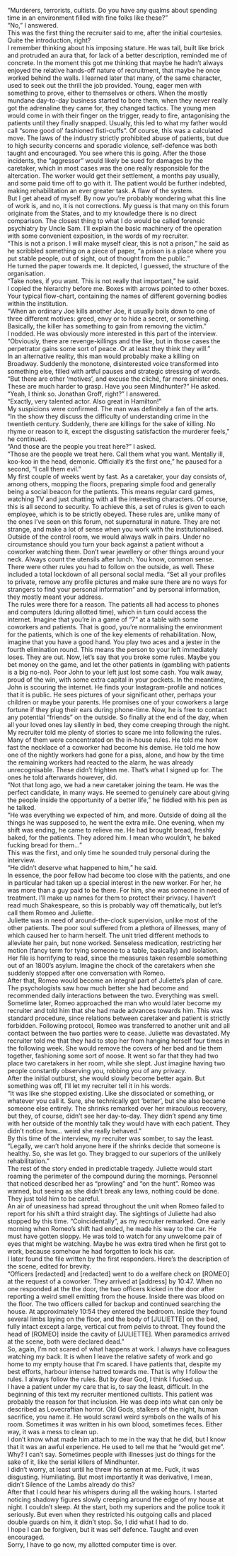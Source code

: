 “Murderers, terrorists, cultists. Do you have any qualms about spending time in an environment filled with fine folks like these?”  
“No,” I answered.  
This was the first thing the recruiter said to me, after the initial courtesies. Quite the introduction, right?   
I remember thinking about his imposing stature. He was tall, built like brick and protruded an aura that, for lack of a better description, reminded me of concrete. In the moment this got me thinking that maybe he hadn’t always enjoyed the relative hands-off nature of recruitment, that maybe he once worked behind the walls. I learned later that many, of the same character, used to seek out the thrill the job provided. Young, eager men with something to prove, either to themselves or others. When the mostly mundane day-to-day business started to bore them, when they never really got the adrenaline they came for, they changed tactics. The young men would come in with their finger on the trigger, ready to fire, antagonising the patients until they finally snapped. Usually, this led to what my father would call “some good ol’ fashioned fisti-cuffs”. Of course, this was a calculated move. The laws of the industry strictly prohibited abuse of patients, but due to high security concerns and sporadic violence, self-defence was both taught and encouraged. You see where this is going. After the those incidents, the “aggressor” would likely be sued for damages by the caretaker, which in most cases was the one really responsible for the altercation. The worker would get their settlement, a months pay usually, and some paid time off to go with it. The patient would be further indebted, making rehabilitation an ever greater task. A flaw of the system.  
But I get ahead of myself. By now you’re probably wondering what this line of work is, and no, it is not corrections. My guess is that many on this forum originate from the States, and to my knowledge there is no direct comparison. The closest thing to what I do would be called forensic psychiatry by Uncle Sam. I’ll explain the basic machinery of the operation with some convenient exposition, in the words of my recruiter.  
“This is not a prison. I will make myself clear, this is not a prison,” he said as he scribbled something on a piece of paper, “a prison is a place where you put stable people, out of sight, out of thought from the public.”  
He turned the paper towards me. It depicted, I guessed, the structure of the organisation.  
“Take notes, if you want. This is not really that important,” he said.  
I copied the hierarchy before me. Boxes with arrows pointed to other boxes. Your typical flow-chart, containing the names of different governing bodies within the institution.  
“When an ordinary Joe kills another Joe, it usually boils down to one of three different motives: greed, envy or to hide a secret, or something. Basically, the killer has something to gain from removing the victim.”  
I nodded. He was obviously more interested in this part of the interview.   
“Obviously, there are revenge-killings and the like, but in those cases the perpetrator gains some sort of peace. Or at least they think they will.”  
In an alternative reality, this man would probably make a killing on Broadway. Suddenly the monotone, disinterested voice transformed into something else, filled with artful pauses and strategic stressing of words.  
“But there are other ‘motives’, and excuse the cliché, far more sinister ones. These are much harder to grasp. Have you seen Mindhunter?” He asked.  
“Yeah, I think so. Jonathan Groff, right?” I answered.  
“Exactly, very talented actor. Also great in Hamilton!”  
My suspicions were confirmed. The man was definitely a fan of the arts.  
“In the show they discuss the difficulty of understanding crime in the twentieth century. Suddenly, there are killings for the sake of killing. No rhyme or reason to it, except the disgusting satisfaction the murderer feels,” he continued.  
“And those are the people you treat here?” I asked.  
“Those are the people we treat here. Call them what you want. Mentally ill, koo-koo in the head, demonic. Officially it’s the first one,” he paused for a second, “I call them evil.”  
My first couple of weeks went by fast. As a caretaker, your day consists of, among others, mopping the floors, preparing simple food and generally being a social beacon for the patients. This means regular card games, watching TV and just chatting with all the interesting characters. Of course, this is all second to security. To achieve this, a set of rules is given to each employee, which is to be strictly obeyed. These rules are, unlike many of the ones I’ve seen on this forum, not supernatural in nature. They are not strange, and make a lot of sense when you work with the institutionalised. Outside of the control room, we would always walk in pairs. Under no circumstance should you turn your back against a patient without a coworker watching them. Don’t wear jewellery or other things around your neck. Always count the utensils after lunch. You know, common sense.   
There were other rules you had to follow on the outside, as well. These included a total lockdown of all personal social media. “Set all your profiles to private, remove any profile pictures and make sure there are no ways for strangers to find your personal information” and by personal information, they mostly meant your address.  
The rules were there for a reason. The patients all had access to phones and computers (during allotted time), which in turn could access the internet. Imagine that you’re in a game of “7” at a table with some coworkers and patients. That is good, you’re normalising the environment for the patients, which is one of the key elements of rehabilitation. Now, imagine that you have a good hand. You play two aces and a jester in the fourth elimination round. This means the person to your left immediately loses. They are out. Now, let’s say that you broke some rules. Maybe you bet money on the game, and let the other patients in (gambling with patients is a big no-no). Poor John to your left just lost some cash. You walk away, proud of the win, with some extra capital in your pockets. In the meantime, John is scouring the internet. He finds your Instagram-profile and notices that it is public. He sees pictures of your significant other, perhaps your children or maybe your parents. He promises one of your coworkers a large fortune if they plug their ears during phone-time. Now, he is free to contact any potential “friends” on the outside. So finally at the end of the day, when all your loved ones lay silently in bed, they come creeping through the night.  
My recruiter told me plenty of stories to scare me into following the rules. Many of them were concentrated on the in-house rules. He told me how fast the necklace of a coworker had become his demise. He told me how one of the nightly workers had gone for a piss, alone, and how by the time the remaining workers had reacted to the alarm, he was already unrecognisable. These didn’t frighten me. That’s what I signed up for. The ones he told afterwards however, did.  
“Not that long ago, we had a new caretaker joining the team. He was the perfect candidate, in many ways. He seemed to genuinely care about giving the people inside the opportunity of a better life,” he fiddled with his pen as he talked.  
“He was everything we expected of him, and more. Outside of doing all the things he was supposed to, he went the extra mile. One evening, when my shift was ending, he came to relieve me. He had brought bread, freshly baked, for the patients. They adored him. I mean who wouldn’t, he baked fucking bread for them…”  
This was the first, and only time he sounded truly personal during the interview.  
“He didn’t deserve what happened to him,” he said.  
In essence, the poor fellow had become too close with the patients, and one in particular had taken up a special interest in the new worker. For her, he was more than a guy paid to be there. For him, she was someone in need of treatment. I’ll make up names for them to protect their privacy. I haven’t read much Shakespeare, so this is probably way off thematically, but let’s call them Romeo and Juliette.   
Juliette was in need of around-the-clock supervision, unlike most of the other patients. The poor soul suffered from a plethora of illnesses, many of which caused her to harm herself. The unit tried different methods to alleviate her pain, but none worked. Senseless medication, restricting her motion (fancy term for tying someone to a table, basically) and isolation. Her file is horrifying to read, since the measures taken resemble something out of an 1800’s asylum. Imagine the chock of the caretakers when she suddenly stopped after one conversation with Romeo.   
After that, Romeo would become an integral part of Juliette’s plan of care. The psychologists saw how much better she had become and recommended daily interactions between the two. Everything was swell.   
Sometime later, Romeo approached the man who would later become my recruiter and told him that she had made advances towards him. This was standard procedure, since relations between caretaker and patient is strictly forbidden. Following protocol, Romeo was transferred to another unit and all contact between the two parties were to cease. Juliette was devastated. My recruiter told me that they had to stop her from hanging herself four times in the following week. She would remove the covers of her bed and tie them together, fashioning some sort of noose. It went so far that they had two place two caretakers in her room, while she slept. Just imagine having two people constantly observing you, robbing you of any privacy.  
After the initial outburst, she would slowly become better again. But something was off, I’ll let my recruiter tell it in his words.  
“It was like she stopped existing. Like she dissociated or something, or whatever you call it. Sure, she technically got ‘better’, but she also became someone else entirely. The shrinks remarked over her miraculous recovery, but they, of course, didn’t see her day-to-day. They didn’t spend any time with her outside of the monthly talk they would have with each patient. They didn’t notice how… weird she really behaved.”  
By this time of the interview, my recruiter was somber, to say the least.  
“Legally, we can’t hold anyone here if the shrinks decide that someone is healthy. So, she was let go. They bragged to our superiors of the unlikely rehabilitation.”  
The rest of the story ended in predictable tragedy. Juliette would start roaming the perimeter of the compound during the mornings. Personnel that noticed described her as “prowling” and “on the hunt”. Romeo was warned, but seeing as she didn’t break any laws, nothing could be done. They just told him to be careful.   
An air of uneasiness had spread throughout the unit when Romeo failed to report for his shift a third straight day. The sightings of Juliette had also stopped by this time. “Coincidentally”, as my recruiter remarked. One early morning when Romeo’s shift had ended, he made his way to the car. He must have gotten sloppy. He was told to watch for any unwelcome pair of eyes that might be watching. Maybe he was extra tired when he first got to work, because somehow he had forgotten to lock his car.  
I later found the file written by the first responders. Here’s the description of the scene, edited for brevity.  
“Officers \[redacted\] and \[redacted\] went to do a welfare check on \[ROMEO\] at the request of a coworker. They arrived at \[address\] by 10:47. When no one responded at the the door, the two officers kicked in the door after reporting a weird smell emitting from the house. Inside there was blood on the floor. The two officers called for backup and continued searching the house. At approximately 10:54 they entered the bedroom. Inside they found several limbs laying on the floor, and the body of \[JULIETTE\] on the bed, fully intact except a large, vertical cut from pelvis to throat. They found the head of \[ROMEO\] inside the cavity of \[JULIETTE\]. When paramedics arrived at the scene, both were declared dead.”  
So, again, I’m not scared of what happens at work. I always have colleagues watching my back. It is when I leave the relative safety of work and go home to my empty house that I’m scared. I have patients that, despite my best efforts, harbour intense hatred towards me. That is why I follow the rules. I always follow the rules. But by dear God, I think I fucked up.  
I have a patient under my care that is, to say the least, difficult. In the beginning of this text my recruiter mentioned cultists. This patient was probably the reason for that inclusion. He was deep into what can only be described as Lovecraftian horror. Old Gods, stalkers of the night, human sacrifice, you name it. He would scrawl weird symbols on the walls of his room. Sometimes it was written in his own blood, sometimes feces. Either way, it was a mess to clean up.   
I don’t know what made him attach to me in the way that he did, but I know that it was an awful experience. He used to tell me that he “would get me”. Why? I can’t say. Sometimes people with illnesses just do things for the sake of it, like the serial killers of Mindhunter.   
I didn’t worry, at least until he threw his semen at me. Fuck, it was disgusting. Humiliating. But most importantly it was derivative, I mean, didn’t Silence of the Lambs already do this?  
After that I could hear his whispers during all the waking hours. I started noticing shadowy figures slowly creeping around the edge of my house at night. I couldn’t sleep. At the start, both my superiors and the police took it seriously. But even when they restricted his outgoing calls and placed double guards on him, it didn’t stop. So, I did what I had to do.  
I hope I can be forgiven, but it was self defence. Taught and even encouraged.  
Sorry, I have to go now, my allotted computer time is over.  
